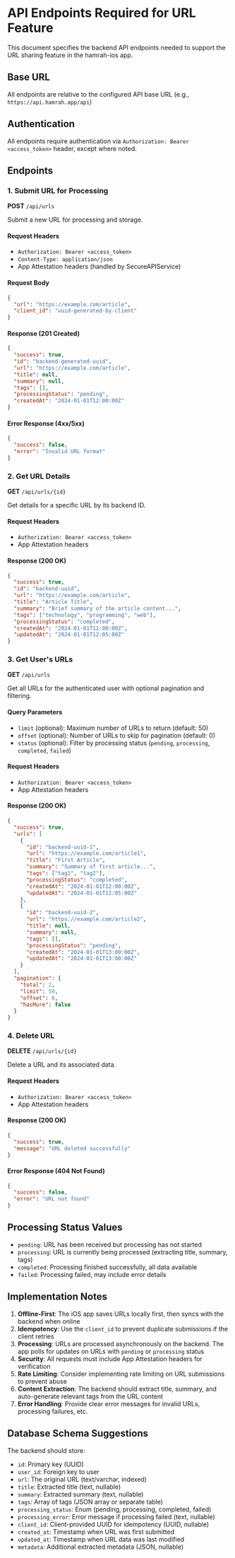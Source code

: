 # API Endpoints Required for URL Feature

This document specifies the backend API endpoints needed to support the URL sharing feature in the hamrah-ios app.

## Base URL
All endpoints are relative to the configured API base URL (e.g., `https://api.hamrah.app/api`)

## Authentication
All endpoints require authentication via `Authorization: Bearer <access_token>` header, except where noted.

## Endpoints

### 1. Submit URL for Processing

**POST** `/api/urls`

Submit a new URL for processing and storage.

#### Request Headers
- `Authorization: Bearer <access_token>`
- `Content-Type: application/json`
- App Attestation headers (handled by SecureAPIService)

#### Request Body
```json
{
  "url": "https://example.com/article",
  "client_id": "uuid-generated-by-client"
}
```

#### Response (201 Created)
```json
{
  "success": true,
  "id": "backend-generated-uuid",
  "url": "https://example.com/article",
  "title": null,
  "summary": null,
  "tags": [],
  "processingStatus": "pending",
  "createdAt": "2024-01-01T12:00:00Z"
}
```

#### Error Response (4xx/5xx)
```json
{
  "success": false,
  "error": "Invalid URL format"
}
```

### 2. Get URL Details

**GET** `/api/urls/{id}`

Get details for a specific URL by its backend ID.

#### Request Headers
- `Authorization: Bearer <access_token>`
- App Attestation headers

#### Response (200 OK)
```json
{
  "success": true,
  "id": "backend-uuid",
  "url": "https://example.com/article",
  "title": "Article Title",
  "summary": "Brief summary of the article content...",
  "tags": ["technology", "programming", "web"],
  "processingStatus": "completed",
  "createdAt": "2024-01-01T12:00:00Z",
  "updatedAt": "2024-01-01T12:05:00Z"
}
```

### 3. Get User's URLs

**GET** `/api/urls`

Get all URLs for the authenticated user with optional pagination and filtering.

#### Query Parameters
- `limit` (optional): Maximum number of URLs to return (default: 50)
- `offset` (optional): Number of URLs to skip for pagination (default: 0)
- `status` (optional): Filter by processing status (`pending`, `processing`, `completed`, `failed`)

#### Request Headers
- `Authorization: Bearer <access_token>`
- App Attestation headers

#### Response (200 OK)
```json
{
  "success": true,
  "urls": [
    {
      "id": "backend-uuid-1",
      "url": "https://example.com/article1",
      "title": "First Article",
      "summary": "Summary of first article...",
      "tags": ["tag1", "tag2"],
      "processingStatus": "completed",
      "createdAt": "2024-01-01T12:00:00Z",
      "updatedAt": "2024-01-01T12:05:00Z"
    },
    {
      "id": "backend-uuid-2", 
      "url": "https://example.com/article2",
      "title": null,
      "summary": null,
      "tags": [],
      "processingStatus": "pending",
      "createdAt": "2024-01-01T13:00:00Z",
      "updatedAt": "2024-01-01T13:00:00Z"
    }
  ],
  "pagination": {
    "total": 2,
    "limit": 50,
    "offset": 0,
    "hasMore": false
  }
}
```

### 4. Delete URL

**DELETE** `/api/urls/{id}`

Delete a URL and its associated data.

#### Request Headers
- `Authorization: Bearer <access_token>`
- App Attestation headers

#### Response (200 OK)
```json
{
  "success": true,
  "message": "URL deleted successfully"
}
```

#### Error Response (404 Not Found)
```json
{
  "success": false,
  "error": "URL not found"
}
```

## Processing Status Values

- `pending`: URL has been received but processing has not started
- `processing`: URL is currently being processed (extracting title, summary, tags)
- `completed`: Processing finished successfully, all data available
- `failed`: Processing failed, may include error details

## Implementation Notes

1. **Offline-First**: The iOS app saves URLs locally first, then syncs with the backend when online
2. **Idempotency**: Use the `client_id` to prevent duplicate submissions if the client retries
3. **Processing**: URLs are processed asynchronously on the backend. The app polls for updates on URLs with `pending` or `processing` status
4. **Security**: All requests must include App Attestation headers for verification
5. **Rate Limiting**: Consider implementing rate limiting on URL submissions to prevent abuse
6. **Content Extraction**: The backend should extract title, summary, and auto-generate relevant tags from the URL content
7. **Error Handling**: Provide clear error messages for invalid URLs, processing failures, etc.

## Database Schema Suggestions

The backend should store:
- `id`: Primary key (UUID)
- `user_id`: Foreign key to user
- `url`: The original URL (text/varchar, indexed)
- `title`: Extracted title (text, nullable)
- `summary`: Extracted summary (text, nullable) 
- `tags`: Array of tags (JSON array or separate table)
- `processing_status`: Enum (pending, processing, completed, failed)
- `processing_error`: Error message if processing failed (text, nullable)
- `client_id`: Client-provided UUID for idempotency (UUID, nullable)
- `created_at`: Timestamp when URL was first submitted
- `updated_at`: Timestamp when URL data was last modified
- `metadata`: Additional extracted metadata (JSON, nullable)